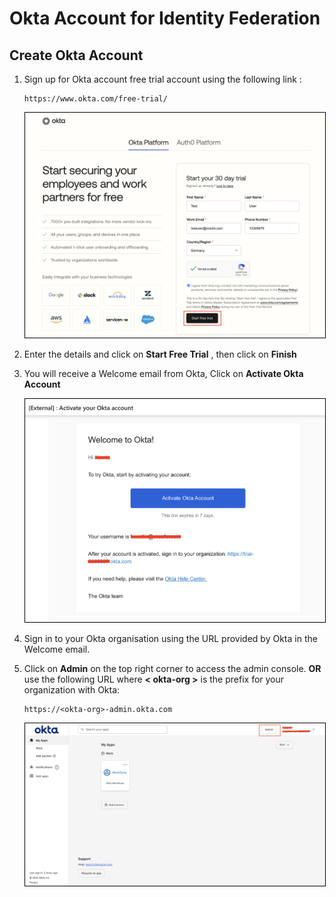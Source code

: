 # Okta Account for Identity Federation


## Create Okta Account

1. Sign up for Okta account free trial account using the following link : 

    ```
    https://www.okta.com/free-trial/
    ``` 

    <img src= "images/okta-signup.png" alt="Okta1" style="border: 1px solid black;">

2. Enter the details and click on **Start Free Trial** , then click on **Finish**

3. You will receive a Welcome email from Okta, Click on **Activate Okta Account**

    <img src= "images/welcomeokta.png" alt="Okta1" style="border: 1px solid black;">

4. Sign in to your Okta organisation using the URL provided by Okta in the Welcome email.

5. Click on **Admin** on the top right corner to access the admin console. **OR** use the following URL where **< okta-org >** is the prefix for your organization with Okta:

    ```
    https://<okta-org>-admin.okta.com
    ```

    <img src= "images/okta1.png" alt="Okta1" style="border: 1px solid black;">


